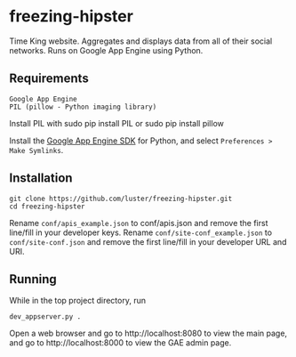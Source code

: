 # freezing-hipster

Time King website. Aggregates and displays data from all of their social networks. Runs on Google App Engine using Python.

## Requirements
    Google App Engine
    PIL (pillow - Python imaging library)

Install PIL with
    sudo pip install PIL
or
    sudo pip install pillow

Install the [Google App Engine SDK](https://developers.google.com/appengine/downloads#Google_App_Engine_SDK_for_Python) for Python, and select `Preferences > Make Symlinks`.

## Installation
    git clone https://github.com/luster/freezing-hipster.git
    cd freezing-hipster

Rename `conf/apis_example.json` to conf/apis.json and remove the first line/fill in your developer keys.
Rename `conf/site-conf_example.json` to `conf/site-conf.json` and remove the first line/fill in your developer URL and URI.

## Running
While in the top project directory, run

    dev_appserver.py .

Open a web browser and go to http://localhost:8080 to view the main page, and go to http://localhost:8000 to view the GAE admin page.
